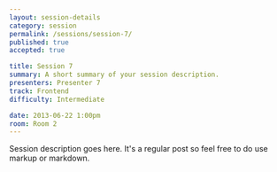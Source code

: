 ```yaml
---
layout: session-details
category: session
permalink: /sessions/session-7/
published: true
accepted: true

title: Session 7
summary: A short summary of your session description.
presenters: Presenter 7
track: Frontend
difficulty: Intermediate

date: 2013-06-22 1:00pm
room: Room 2
---
```


Session description goes here. It's a regular post so feel free to do use markup or markdown.
